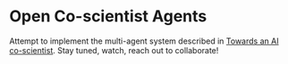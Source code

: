 # Open Co-scientist Agents

Attempt to implement the multi-agent system described in [Towards an AI co-scientist](https://storage.googleapis.com/coscientist_paper/ai_coscientist.pdf). Stay tuned, watch, reach out to collaborate!
